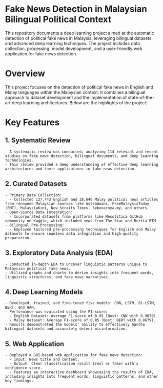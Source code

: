# Fake News Detection in Malaysian Bilingual Political Context
This repository documents a deep learning project aimed at the automatic detection of political fake news in Malaysia, leveraging bilingual datasets and advanced deep learning techniques. The project includes data collection, processing, model development, and a user-friendly web application for fake news detection.

# Overview
This project focuses on the detection of political fake news in English and Malay languages within the Malaysian context. It combines a bilingual approach to dataset development and the implementation of state-of-the-art deep learning architectures. Below are the highlights of the project:

# Key Features
## 1. Systematic Review
    - A systematic review was conducted, analyzing 114 relevant and recent studies on fake news detection, bilingual documents, and deep learning technologies.
    - This review provided a deep understanding of effective deep learning architectures and their applications in fake news detection.
## 2. Curated Datasets
    - Primary Data Collection:
      - Collected 127,743 English and 28,646 Malay political news articles from renowned Malaysian sources like AstroAwani, FreeMalaysiaToday (FMT), MalaysiaKini, New Straits Times, Sebenarnya.my, and others.
    - Open-Source Data Integration:
      - Incorporated datasets from platforms like Mesolitica GitHub community on Kaggle, which included news from The Star and Berita RTM.
    - Bilingual Pre-Processing:
      - Employed tailored pre-processing techniques for English and Malay datasets to ensure seamless data integration and high-quality preparation.
## 3. Exploratory Data Analysis (EDA)
    - Conducted in-depth EDA to uncover linguistic patterns unique to Malaysian political fake news.
    - Utilized graphs and charts to derive insights into frequent words, linguistic structures, and fake news narratives.
## 4. Deep Learning Models
    - Developed, trained, and fine-tuned five models: CNN, LSTM, Bi-LSTM, BERT, and HAN.
    - Performance was evaluated using the F1-score:
      - English Dataset: Average F1-score of 0.95 (Best: CNN with 0.9679).
      - Malay Dataset: Average F1-score of 0.85 (Best: BERT with 0.8679).
    - Results demonstrated the models' ability to effectively handle bilingual datasets and accurately detect misinformation.
## 5. Web Application
    - Deployed a GUI-based web application for fake news detection:
      - Input: News title and content.
      - Output: Clear classification result (real or fake) with a confidence score.
      - Features an interactive dashboard showcasing the results of EDA, including insights into frequent words, linguistic patterns, and other key findings.
